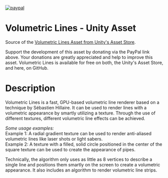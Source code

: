 [![paypal](https://www.paypalobjects.com/en_US/AT/i/btn/btn_donateCC_LG.gif)](https://www.paypal.com/cgi-bin/webscr?cmd=_donations&business=C9MYXDBT7RB8L&currency_code=EUR&source=url)

# Volumetric Lines - Unity Asset
Source of the [Volumetric Lines Asset from Unity's Asset Store](http://u3d.as/br1).

Support the development of this asset by donating via the PayPal link above. Your donations are greatly appreciated and help to improve this asset. Volumetric Lines is available for free on both, the Unity's Asset Store, and here, on GitHub.

# Description
Volumetric Lines is a fast, GPU-based volumetric line renderer based on a technique by Sébastien Hillaire. It can be used to render lines with a volumetric appearance by smartly utilizing a texture. Through the use of different textures, different volumetric line effects can be achieved.

*Some usage examples:*      
Example 1: A radial gradient texture can be used to render anti-aliased volumetric lines like laser shots or light sabers.      
Example 2: A texture with a filled, solid circle positioned in the center of the square texture can be used to create the appearance of pipes.        

Technically, the algorithm only uses as little as 8 vertices to describe a single line and positions them smartly on the screen to create a volumetric appearance. It also includes an algorithm to render volumetric line strips.

